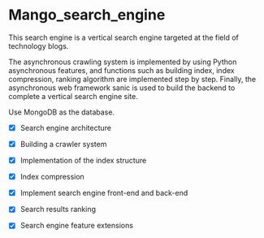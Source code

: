 # Mango_search\_engine


This search engine is a vertical search engine targeted at the field of technology blogs.

The asynchronous crawling system is implemented by using Python asynchronous features, and functions such as building index, index compression, ranking algorithm are implemented step by step. Finally, the asynchronous web framework sanic is used to build the backend to complete a vertical search engine site.

Use MongoDB as the database.

- [x] Search engine architecture

- [x] Building a crawler system

- [x] Implementation of the index structure

- [x] Index compression

- [x] Implement search engine front-end and back-end

- [x] Search results ranking

- [x] Search engine feature extensions